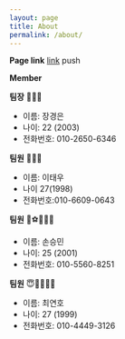 ```yaml
---
layout: page
title: About
permalink: /about/
---
```

**Page link**
[link](https://inu-capstone-design-troy.github.io/2025/03/09/%EC%98%A4%ED%94%84%EB%9D%BC%EC%9D%B8%EB%AF%B8%ED%8C%85.html)
push

**Member**

**팀장** 🔫😎💵

- 이름: 장경은
- 나이: 22 (2003)
- 전화번호: 010-2650-6346

**팀원** 👨🏻‍💻

- 이름: 이태우
- 나이 27(1998)
- 전화번호:010-6609-0643

**팀원** 🥅⚽️🏃🏻‍♂️

- 이름: 손승민
- 나이: 25 (2001)
- 전화번호: 010-5560-8251

**팀원** 😇🙏🧔🏽‍♀️

- 이름: 최연호
- 나이: 27 (1999)
- 전화번호: 010-4449-3126
